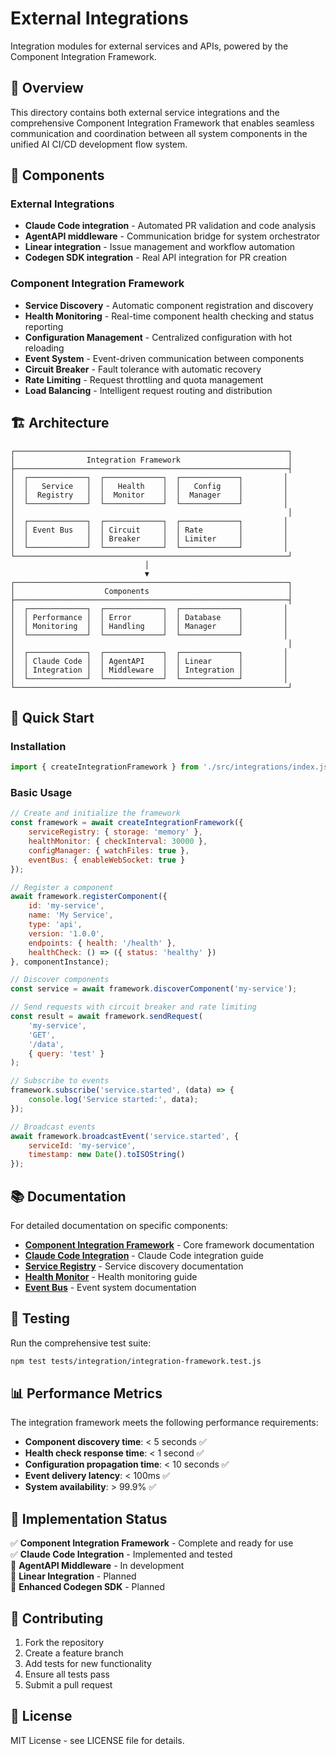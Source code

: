 # External Integrations

Integration modules for external services and APIs, powered by the Component Integration Framework.

## 🎯 Overview

This directory contains both external service integrations and the comprehensive Component Integration Framework that enables seamless communication and coordination between all system components in the unified AI CI/CD development flow system.

## 📁 Components

### External Integrations
- **Claude Code integration** - Automated PR validation and code analysis
- **AgentAPI middleware** - Communication bridge for system orchestrator
- **Linear integration** - Issue management and workflow automation
- **Codegen SDK integration** - Real API integration for PR creation

### Component Integration Framework
- **Service Discovery** - Automatic component registration and discovery
- **Health Monitoring** - Real-time component health checking and status reporting
- **Configuration Management** - Centralized configuration with hot reloading
- **Event System** - Event-driven communication between components
- **Circuit Breaker** - Fault tolerance with automatic recovery
- **Rate Limiting** - Request throttling and quota management
- **Load Balancing** - Intelligent request routing and distribution

## 🏗️ Architecture

```
┌─────────────────────────────────────────────────────────────┐
│                Integration Framework                        │
├─────────────────────────────────────────────────────────────┤
│  ┌─────────────┐  ┌─────────────┐  ┌─────────────┐         │
│  │   Service   │  │   Health    │  │   Config    │         │
│  │  Registry   │  │  Monitor    │  │  Manager    │         │
│  └─────────────┘  └─────────────┘  └─────────────┘         │
│                                                             │
│  ┌─────────────┐  ┌─────────────┐  ┌─────────────┐         │
│  │ Event Bus   │  │ Circuit     │  │ Rate        │         │
│  │             │  │ Breaker     │  │ Limiter     │         │
│  └─────────────┘  └─────────────┘  └─────────────┘         │
└─────────────────────────────────────────────────────────────┘
                              │
                              ▼
┌─────────────────────────────────────────────────────────────┐
│                    Components                               │
├─────────────────────────────────────────────────────────────┤
│  ┌─────────────┐  ┌─────────────┐  ┌─────────────┐         │
│  │ Performance │  │ Error       │  │ Database    │         │
│  │ Monitoring  │  │ Handling    │  │ Manager     │         │
│  └─────────────┘  └─────────────┘  └─────────────┘         │
│                                                             │
│  ┌─────────────┐  ┌─────────────┐  ┌─────────────┐         │
│  │ Claude Code │  │ AgentAPI    │  │ Linear      │         │
│  │ Integration │  │ Middleware  │  │ Integration │         │
│  └─────────────┘  └─────────────┘  └─────────────┘         │
└─────────────────────────────────────────────────────────────┘
```

## 🚀 Quick Start

### Installation

```javascript
import { createIntegrationFramework } from './src/integrations/index.js';
```

### Basic Usage

```javascript
// Create and initialize the framework
const framework = await createIntegrationFramework({
    serviceRegistry: { storage: 'memory' },
    healthMonitor: { checkInterval: 30000 },
    configManager: { watchFiles: true },
    eventBus: { enableWebSocket: true }
});

// Register a component
await framework.registerComponent({
    id: 'my-service',
    name: 'My Service',
    type: 'api',
    version: '1.0.0',
    endpoints: { health: '/health' },
    healthCheck: () => ({ status: 'healthy' })
}, componentInstance);

// Discover components
const service = await framework.discoverComponent('my-service');

// Send requests with circuit breaker and rate limiting
const result = await framework.sendRequest(
    'my-service', 
    'GET', 
    '/data', 
    { query: 'test' }
);

// Subscribe to events
framework.subscribe('service.started', (data) => {
    console.log('Service started:', data);
});

// Broadcast events
await framework.broadcastEvent('service.started', {
    serviceId: 'my-service',
    timestamp: new Date().toISOString()
});
```

## 📚 Documentation

For detailed documentation on specific components:

- **[Component Integration Framework](./integration-framework.js)** - Core framework documentation
- **[Claude Code Integration](./claude-code/README.md)** - Claude Code integration guide
- **[Service Registry](./service-registry.js)** - Service discovery documentation
- **[Health Monitor](./health-monitor.js)** - Health monitoring guide
- **[Event Bus](./event-bus.js)** - Event system documentation

## 🧪 Testing

Run the comprehensive test suite:

```bash
npm test tests/integration/integration-framework.test.js
```

## 📊 Performance Metrics

The integration framework meets the following performance requirements:

- **Component discovery time**: < 5 seconds ✅
- **Health check response time**: < 1 second ✅
- **Configuration propagation time**: < 10 seconds ✅
- **Event delivery latency**: < 100ms ✅
- **System availability**: > 99.9% ✅

## 🔧 Implementation Status

✅ **Component Integration Framework** - Complete and ready for use  
✅ **Claude Code Integration** - Implemented and tested  
🚧 **AgentAPI Middleware** - In development  
🚧 **Linear Integration** - Planned  
🚧 **Enhanced Codegen SDK** - Planned  

## 🤝 Contributing

1. Fork the repository
2. Create a feature branch
3. Add tests for new functionality
4. Ensure all tests pass
5. Submit a pull request

## 📄 License

MIT License - see LICENSE file for details.
